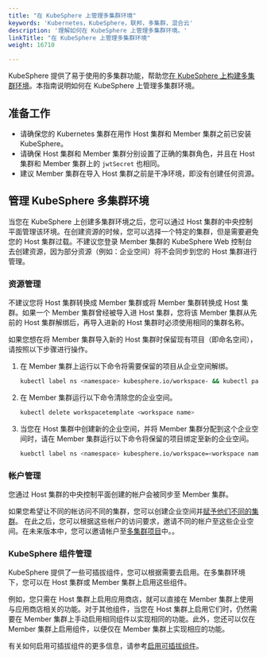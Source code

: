 ```yaml
---
title: "在 KubeSphere 上管理多集群环境"
keywords: 'Kubernetes，KubeSphere，联邦，多集群，混合云'
description: '理解如何在 KubeSphere 上管理多集群环境。'
linkTitle: "在 KubeSphere 上管理多集群环境"
weight: 16710

---
```


KubeSphere 提供了易于使用的多集群功能，帮助您[在 KubeSphere 上构建多集群环境](../../../multicluster-management/)。本指南说明如何在 KubeSphere 上管理多集群环境。

## 准备工作

- 请确保您的 Kubernetes 集群在用作 Host 集群和 Member 集群之前已安装 KubeSphere。
- 请确保 Host 集群和 Member 集群分别设置了正确的集群角色，并且在 Host 集群和 Member 集群上的 `jwtSecret` 也相同。
- 建议 Member 集群在导入 Host 集群之前是干净环境，即没有创建任何资源。


## 管理 KubeSphere 多集群环境

当您在 KubeSphere 上创建多集群环境之后，您可以通过 Host 集群的中央控制平面管理该环境。在创建资源的时候，您可以选择一个特定的集群，但是需要避免您的 Host 集群过载。不建议您登录 Member 集群的 KubeSphere Web 控制台去创建资源，因为部分资源（例如：企业空间）将不会同步到您的 Host 集群进行管理。

### 资源管理

不建议您将 Host 集群转换成 Member 集群或将 Member 集群转换成 Host 集群。如果一个 Member 集群曾经被导入进 Host 集群，您将该 Member 集群从先前的 Host 集群解绑后，再导入进新的 Host 集群时必须使用相同的集群名称。

如果您想在将 Member 集群导入新的 Host 集群时保留现有项目（即命名空间），请按照以下步骤进行操作。

1. 在 Member 集群上运行以下命令将需要保留的项目从企业空间解绑。

   ```bash
   kubectl label ns <namespace> kubesphere.io/workspace- && kubectl patch ns <namespace>   -p '{"metadata":{"ownerReferences":[]}}' --type=merge
   ```

2. 在 Member 集群运行以下命令清除您的企业空间。

   ```bash
   kubectl delete workspacetemplate <workspace name>
   ```

3. 当您在 Host 集群中创建新的企业空间，并将 Member 集群分配到这个企业空间时，请在 Member 集群运行以下命令将保留的项目绑定至新的企业空间。

   ```bash
   kuebctl label ns <namespace> kubesphere.io/workspace=<workspace name>
   ```

### 帐户管理

您通过 Host 集群的中央控制平面创建的帐户会被同步至 Member 集群。

如果您希望让不同的帐访问不同的集群，您可以创建企业空间并[赋予他们不同的集群](../../../cluster-administration/cluster-settings/cluster-visibility-and-authorization/)。 在此之后，您可以根据这些帐户的访问要求，邀请不同的帐户至这些企业空间。在未来版本中，您可以邀请帐户至[多集群项目](../../../project-administration/project-and-multicluster-project/#多集群项目)中。。

### KubeSphere 组件管理

KubeSphere 提供了一些可插拔组件，您可以根据需要去启用。在多集群环境下，您可以在 Host 集群或 Member 集群上启用这些组件。

例如，您只需在 Host 集群上启用应用商店，就可以直接在 Member 集群上使用与应用商店相关的功能。对于其他组件，当您在 Host 集群上启用它们时，仍然需要在 Member 集群上手动启用相同组件以实现相同的功能。此外，您还可以仅在 Member 集群上启用组件，以便仅在 Member 集群上实现相应的功能。

有关如何启用可插拔组件的更多信息，请参考[启用可插拔组件](../../../pluggable-components/)。

